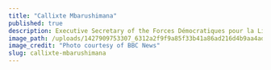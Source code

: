 ```yaml
---
title: "Callixte Mbarushimana"
published: true
description: Executive Secretary of the Forces Démocratiques pour la Libération du Rwanda (Democratic Forces for the Liberation of Rwanda, FDLR)
image_path: /uploads/1427909753307_6312a2f9f9a85f33b41a86ad216d4b9aa4ada842.jpg
image_credit: "Photo courtesy of BBC News"
slug: callixte-mbarushimana
---
```


